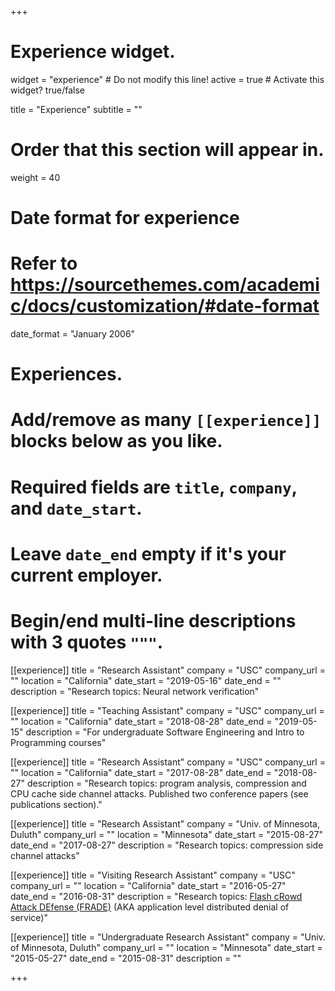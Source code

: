 +++
# Experience widget.
widget = "experience"  # Do not modify this line!
active = true  # Activate this widget? true/false

title = "Experience"
subtitle = ""

# Order that this section will appear in.
weight = 40

# Date format for experience
#   Refer to https://sourcethemes.com/academic/docs/customization/#date-format
date_format = "January 2006"

# Experiences.
#   Add/remove as many `[[experience]]` blocks below as you like.
#   Required fields are `title`, `company`, and `date_start`.
#   Leave `date_end` empty if it's your current employer.
#   Begin/end multi-line descriptions with 3 quotes `"""`.
[[experience]]
  title = "Research Assistant"
  company = "USC"
  company_url = ""
  location = "California"
  date_start = "2019-05-16"
  date_end = ""
  description = "Research topics: Neural network verification"


[[experience]]
  title = "Teaching Assistant"
  company = "USC"
  company_url = ""
  location = "California"
  date_start = "2018-08-28"
  date_end = "2019-05-15"
  description = "For undergraduate Software Engineering and Intro to Programming courses"

[[experience]]
  title = "Research Assistant"
  company = "USC"
  company_url = ""
  location = "California"
  date_start = "2017-08-28"
  date_end = "2018-08-27"
  description = "Research topics: program analysis, compression and CPU cache side channel attacks. Published two conference papers (see publications section)."

[[experience]]
  title = "Research Assistant"
  company = "Univ. of Minnesota, Duluth"
  company_url = ""
  location = "Minnesota"
  date_start = "2015-08-27"
  date_end = "2017-08-27"
  description = "Research topics: compression side channel attacks"

[[experience]]
  title = "Visiting Research Assistant"
  company = "USC"
  company_url = ""
  location = "California"
  date_start = "2016-05-27"
  date_end = "2016-08-31"
  description = "Research topics: [Flash cRowd Attack DEfense (FRADE)](https://steel.isi.edu/Projects/frade/) (AKA application level distributed denial of service)"


[[experience]]
  title = "Undergraduate Research Assistant"
  company = "Univ. of Minnesota, Duluth"
  company_url = ""
  location = "Minnesota"
  date_start = "2015-05-27"
  date_end = "2015-08-31"
  description = ""


+++
